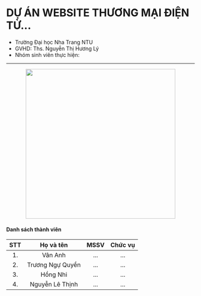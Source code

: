 # DỰ ÁN WEBSITE THƯƠNG MẠI ĐIỆN TỬ...

- Trường Đại học Nha Trang NTU
- GVHD: Ths. Nguyễn Thị Hương Lý
- Nhóm sinh viên thực hiện:
---
<div align="center">
    <img height="400" src="https://i.pinimg.com/originals/ff/fc/5a/fffc5a92c68455f331036891970b1fb9.gif"></img>
</div>

#### Danh sách thành viên

| STT |    Họ và tên     | MSSV | Chức vụ |
| :-: | :--------------: | :--: | :-----: |
| 1.  |     Vân Anh      | ...  |   ...   |
| 2.  | Trương Ngự Quyền | ...  |   ...   |
| 3.  |     Hồng Nhi     | ...  |   ...   |
| 4.  | Nguyễn Lê Thịnh  | ...  |   ...   |

